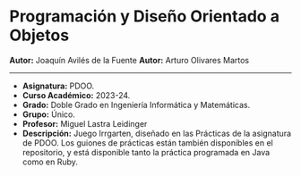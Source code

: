 # Programación y Diseño Orientado a Objetos

**Autor:** Joaquín Avilés de la Fuente
**Autor:** Arturo Olivares Martos
***

- **Asignatura:** PDOO.
- **Curso Académico:** 2023-24.
- **Grado:** Doble Grado en Ingeniería Informática y Matemáticas.
- **Grupo:** Único.
- **Profesor:** Miguel Lastra Leidinger
- **Descripción:** Juego Irrgarten, diseñado en las Prácticas de la asignatura de PDOO.
Los guiones de prácticas están también disponibles en el repositorio, y está disponible tanto la práctica programada en Java como en Ruby.
<!--- **Fecha:** 17 de abril de 2023. -->
<!-- - **Duración:** -->
